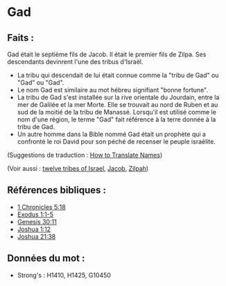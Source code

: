 # Gad

## Faits :

Gad était le septième fils de Jacob. Il était le premier fils de Zilpa. Ses descendants devinrent l'une des tribus d'Israël.

* La tribu qui descendait de lui était connue comme la "tribu de Gad" ou "Gad" ou "Gad".
* Le nom Gad est similaire au mot hébreu signifiant "bonne fortune".
* La tribu de Gad s'est installée sur la rive orientale du Jourdain, entre la mer de Galilée et la mer Morte. Elle se trouvait au nord de Ruben et au sud de la moitié de la tribu de Manassé. Lorsqu'il est utilisé comme le nom d'une région, le terme "Gad" fait référence à la terre donnée à la tribu de Gad.
* Un autre homme dans la Bible nommé Gad était un prophète qui a confronté le roi David pour son péché de recenser le peuple israélite.

(Suggestions de traduction : [How to Translate Names](rc://en/ta/man/translate/translate-names))

(Voir aussi : [twelve tribes of Israel](../other/12tribesofisrael.md), [Jacob](../names/jacob.md), [Zilpah](../names/zilpah.md))

## Références bibliques :

* [1 Chronicles 5:18](rc://en/tn/help/1ch/05/18)
* [Exodus 1:1-5](rc://en/tn/help/exo/01/01)
* [Genesis 30:11](rc://en/tn/help/gen/30/11)
* [Joshua 1:12](rc://en/tn/help/jos/01/12)
* [Joshua 21:38](rc://en/tn/help/jos/21/38)

## Données du mot :

* Strong's : H1410, H1425, G10450
